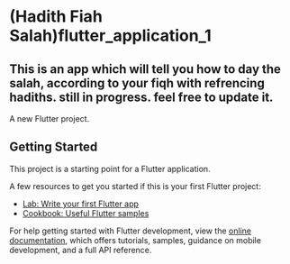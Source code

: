 # (Hadith Fiah Salah)flutter_application_1

## This is an app which will tell you how to day the salah, according to your fiqh with refrencing hadiths. still in progress. feel free to update it. 

A new Flutter project.

## Getting Started

This project is a starting point for a Flutter application.

A few resources to get you started if this is your first Flutter project:

- [Lab: Write your first Flutter app](https://docs.flutter.dev/get-started/codelab)
- [Cookbook: Useful Flutter samples](https://docs.flutter.dev/cookbook)

For help getting started with Flutter development, view the
[online documentation](https://docs.flutter.dev/), which offers tutorials,
samples, guidance on mobile development, and a full API reference.
